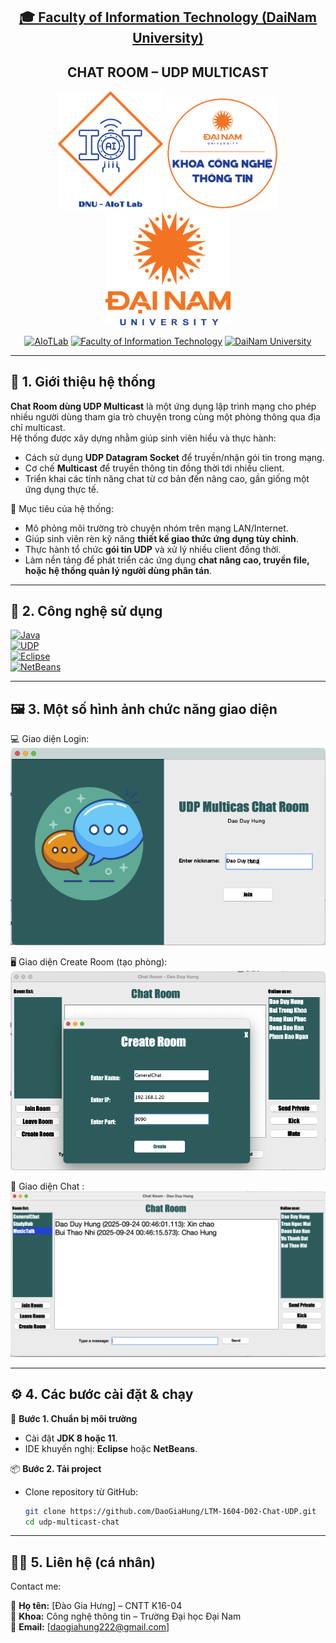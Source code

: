 <h2 align="center">
    <a href="https://dainam.edu.vn/vi/khoa-cong-nghe-thong-tin">
    🎓 Faculty of Information Technology (DaiNam University)
    </a>
</h2>
<h2 align="center">
   CHAT ROOM – UDP MULTICAST
</h2>
<div align="center">
    <p align="center">
        <img src="docs/aiotlab_logo.png" alt="AIoTLab Logo" width="170"/>
        <img src="docs/fitdnu_logo.png" alt="FITDNU Logo" width="180"/>
        <img src="docs/dnu_logo.png" alt="DaiNam University Logo" width="200"/>
    </p>

[![AIoTLab](https://img.shields.io/badge/AIoTLab-green?style=for-the-badge)](https://www.facebook.com/DNUAIoTLab)
[![Faculty of Information Technology](https://img.shields.io/badge/Faculty%20of%20Information%20Technology-blue?style=for-the-badge)](https://dainam.edu.vn/vi/khoa-cong-nghe-thong-tin)
[![DaiNam University](https://img.shields.io/badge/DaiNam%20University-orange?style=for-the-badge)](https://dainam.edu.vn)

</div>

---

## 📖 1. Giới thiệu hệ thống 

**Chat Room dùng UDP Multicast** là một ứng dụng lập trình mạng cho phép nhiều người dùng tham gia trò chuyện trong cùng một phòng thông qua địa chỉ multicast.  
Hệ thống được xây dựng nhằm giúp sinh viên hiểu và thực hành:

- Cách sử dụng **UDP Datagram Socket** để truyền/nhận gói tin trong mạng.  
- Cơ chế **Multicast** để truyền thông tin đồng thời tới nhiều client.  
- Triển khai các tính năng chat từ cơ bản đến nâng cao, gần giống một ứng dụng thực tế.  

📌 Mục tiêu của hệ thống:

- Mô phỏng môi trường trò chuyện nhóm trên mạng LAN/Internet.  
- Giúp sinh viên rèn kỹ năng **thiết kế giao thức ứng dụng tùy chỉnh**.  
- Thực hành tổ chức **gói tin UDP** và xử lý nhiều client đồng thời.  
- Làm nền tảng để phát triển các ứng dụng **chat nâng cao, truyền file, hoặc hệ thống quản lý người dùng phân tán**.  

---

## 🔧 2. Công nghệ sử dụng

[![Java](https://img.shields.io/badge/Java-ED8B00?style=for-the-badge&logo=openjdk&logoColor=white)](https://www.oracle.com/java/technologies/javase-downloads.html)  
[![UDP](https://img.shields.io/badge/UDP%20Multicast-00599C?style=for-the-badge&logo=socket.io&logoColor=white)](https://docs.oracle.com/javase/tutorial/networking/datagrams/)   
[![Eclipse](https://img.shields.io/badge/Eclipse-2C2255?style=for-the-badge&logo=eclipseide&logoColor=white)](https://www.eclipse.org/)  
[![NetBeans](https://img.shields.io/badge/NetBeans-1B6AC6?style=for-the-badge&logo=apachenetbeanside&logoColor=white)](https://netbeans.apache.org/)  

---

## 🖼️ 3. Một số hình ảnh chức năng giao diện

💻 Giao diện Login:  
![Login GUI](docs/login.png)  

🖥️ Giao diện Create Room (tạo phòng):  
![ GUI](docs/Create.png)  

📜 Giao diện Chat :  
![Chat GUI](docs/main.png)  

---

## ⚙️ 4. Các bước cài đặt & chạy

🔧 **Bước 1. Chuẩn bị môi trường**
- Cài đặt **JDK 8 hoặc 11**.  
- IDE khuyến nghị: **Eclipse** hoặc **NetBeans**.  

📦 **Bước 2. Tải project**
- Clone repository từ GitHub:  
  ```bash
  git clone https://github.com/DaoGiaHung/LTM-1604-D02-Chat-UDP.git
  cd udp-multicast-chat

---

## 👨‍💻 5. Liên hệ (cá nhân)

Contact me:  

📌 **Họ tên:** [Đào Gia Hưng] – CNTT K16-04  
📌 **Khoa:** Công nghệ thông tin – Trường Đại học Đại Nam  
📌 **Email:** [daogiahung222@gmail.com]  
